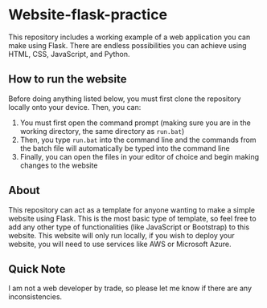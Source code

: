 # Website-flask-practice

This repository includes a working example of a web application you can make using Flask. There are endless possibilities you can achieve using HTML, CSS, JavaScript, and Python. 

## How to run the website

Before doing anything listed below, you must first clone the repository locally onto your device. Then, you can:

1. You must first open the command prompt (making sure you are in the working directory, the same directory as `run.bat`)
2. Then, you type `run.bat` into the command line and the commands from the batch file will automatically be typed into the command line
3. Finally, you can open the files in your editor of choice and begin making changes to the website

## About

This repository can act as a template for anyone wanting to make a simple website using Flask. This is the most basic type of template, so feel free to add any other type of functionalities (like JavaScript or Bootstrap) to this website. This website will only run locally, if you wish to deploy your website, you will need to use services like AWS or Microsoft Azure.

## Quick Note

I am not a web developer by trade, so please let me know if there are any inconsistencies.
